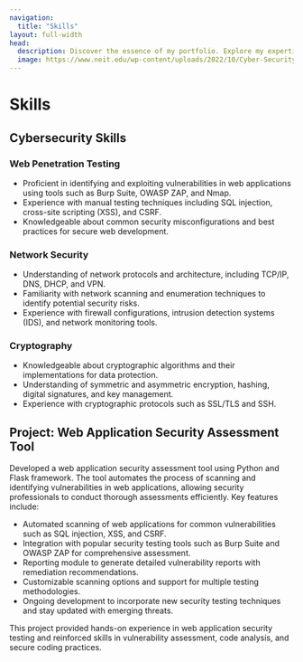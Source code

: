 ```yaml
---
navigation:
  title: "Skills"
layout: full-width
head:
  description: Discover the essence of my portfolio. Explore my expertise in design, development, and more. Elevate your projects with my innovative solutions.
  image: https://www.neit.edu/wp-content/uploads/2022/10/Cyber-Security-Icon-Concept-2-1.jpeg
---
```


# Skills

## Cybersecurity Skills

### Web Penetration Testing
- Proficient in identifying and exploiting vulnerabilities in web applications using tools such as Burp Suite, OWASP ZAP, and Nmap.
- Experience with manual testing techniques including SQL injection, cross-site scripting (XSS), and CSRF.
- Knowledgeable about common security misconfigurations and best practices for secure web development.

### Network Security
- Understanding of network protocols and architecture, including TCP/IP, DNS, DHCP, and VPN.
- Familiarity with network scanning and enumeration techniques to identify potential security risks.
- Experience with firewall configurations, intrusion detection systems (IDS), and network monitoring tools.

### Cryptography
- Knowledgeable about cryptographic algorithms and their implementations for data protection.
- Understanding of symmetric and asymmetric encryption, hashing, digital signatures, and key management.
- Experience with cryptographic protocols such as SSL/TLS and SSH.

## Project: Web Application Security Assessment Tool

Developed a web application security assessment tool using Python and Flask framework. The tool automates the process of scanning and identifying vulnerabilities in web applications, allowing security professionals to conduct thorough assessments efficiently. Key features include:
- Automated scanning of web applications for common vulnerabilities such as SQL injection, XSS, and CSRF.
- Integration with popular security testing tools such as Burp Suite and OWASP ZAP for comprehensive assessment.
- Reporting module to generate detailed vulnerability reports with remediation recommendations.
- Customizable scanning options and support for multiple testing methodologies.
- Ongoing development to incorporate new security testing techniques and stay updated with emerging threats.

This project provided hands-on experience in web application security testing and reinforced skills in vulnerability assessment, code analysis, and secure coding practices.
